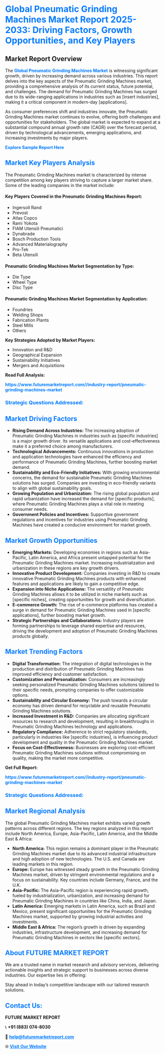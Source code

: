 <h1 style="color: #007BFF;">Global Pneumatic Grinding Machines Market Report 2025-2033: Driving Factors, Growth Opportunities, and Key Players</h1>

<section id="overview">
<h2>Market Report Overview</h2>
<p>The <a href="https://www.futuremarketreport.com//industry-report/pneumatic-grinding-machines-market" style="color: #007BFF; text-decoration: none;"><strong>Global Pneumatic Grinding Machines Market</strong></a> is witnessing significant growth, driven by increasing demand across various industries. This report delves into the key aspects of the Pneumatic Grinding Machines market, providing a comprehensive analysis of its current status, future potential, and challenges. The demand for Pneumatic Grinding Machines has surged due to its wide-ranging applications in industries such as [insert industries], making it a critical component in modern-day [applications].</p>
<p>As consumer preferences shift and industries innovate, the Pneumatic Grinding Machines market continues to evolve, offering both challenges and opportunities for stakeholders. The global market is expected to expand at a substantial compound annual growth rate (CAGR) over the forecast period, driven by technological advancements, emerging applications, and increasing investments by major players.</p>
</section>

<section id="overview">
<p><a href="https://www.futuremarketreport.com//request-sample/reportId=90381" style="color: #007BFF; text-decoration: none;"><strong>Explore Sample Report Here</strong></a></p>
</section>

<section id="key-players">
<h2 style="color: #007BFF;">Market Key Players Analysis</h2>
<p>The Pneumatic Grinding Machines market is characterized by intense competition among key players striving to capture a larger market share. Some of the leading companies in the market include:</p>
<h4>Key Players Covered in the Pneumatic Grinding Machines Report:</h4>
<ul><li>Ingersoll Rand</li><li>Prevost</li><li>Atlas Copco</li><li>Rami Yokota</li><li>FIAM Utensili Pneumatici</li><li>Dynabrade</li><li>Bosch Production Tools</li><li>Advanced Materialography</li><li>Pro-Tek</li><li>Beta Utensili</li></ul>
<h4>Pneumatic Grinding Machines Market Segmentation by Type:</h4>
<ul><li>Die Type</li><li>Wheel Type</li><li>Disc Type</li></ul>

<h4>Pneumatic Grinding Machines Market Segmentation by Application:</h4>
<ul><li>Foundries</li><li>Welding Shops</li><li>Fabrication Plants</li><li>Steel Mills</li><li>Others</li></ul>
<p><strong>Key Strategies Adopted by Market Players:</strong></p>
<ul>
<li>Innovation and R&D</li>
<li>Geographical Expansion</li>
<li>Sustainability Initiatives</li>
<li>Mergers and Acquisitions</li>
</ul>
</section>

<section>
<p><strong>Read Full Analysis: </strong></p><a href="https://www.futuremarketreport.com//industry-report/pneumatic-grinding-machines-market" style="color: #007BFF; text-decoration: none;"><strong>https://www.futuremarketreport.com//industry-report/pneumatic-grinding-machines-market</strong></a>
<h3 style="color: #007BFF;">Strategic Questions Addressed:</h3>
</section>

<section id="driving-factors">
<h2 style="color: #007BFF;">Market Driving Factors</h2>
<ul>
<li><strong>Rising Demand Across Industries:</strong> The increasing adoption of Pneumatic Grinding Machines in industries such as [specific industries] is a major growth driver. Its versatile applications and cost-effectiveness make it a preferred choice among manufacturers.</li>
<li><strong>Technological Advancements:</strong> Continuous innovations in production and application technologies have enhanced the efficiency and performance of Pneumatic Grinding Machines, further boosting market demand.</li>
<li><strong>Sustainability and Eco-Friendly Initiatives:</strong> With growing environmental concerns, the demand for sustainable Pneumatic Grinding Machines solutions has surged. Companies are investing in eco-friendly variants to align with global sustainability goals.</li>
<li><strong>Growing Population and Urbanization:</strong> The rising global population and rapid urbanization have increased the demand for [specific products], where Pneumatic Grinding Machines plays a vital role in meeting consumer needs.</li>
<li><strong>Government Policies and Incentives:</strong> Supportive government regulations and incentives for industries using Pneumatic Grinding Machines have created a conducive environment for market growth.</li>
</ul>
</section>

<section id="growth-opportunities">
<h2 style="color: #007BFF;">Market Growth Opportunities</h2>
<ul>
<li><strong>Emerging Markets:</strong> Developing economies in regions such as Asia-Pacific, Latin America, and Africa present untapped potential for the Pneumatic Grinding Machines market. Increasing industrialization and urbanization in these regions are key growth drivers.</li>
<li><strong>Innovative Product Development:</strong> Companies investing in R&D to create innovative Pneumatic Grinding Machines products with enhanced features and applications are likely to gain a competitive edge.</li>
<li><strong>Expansion into Niche Applications:</strong> The versatility of Pneumatic Grinding Machines allows it to be utilized in niche markets such as [specific niches], creating opportunities for growth and diversification.</li>
<li><strong>E-commerce Growth:</strong> The rise of e-commerce platforms has created a surge in demand for Pneumatic Grinding Machines used in [specific applications], further boosting market growth.</li>
<li><strong>Strategic Partnerships and Collaborations:</strong> Industry players are forming partnerships to leverage shared expertise and resources, driving the development and adoption of Pneumatic Grinding Machines products globally.</li>
</ul>
</section>

<section id="trending-factors">
<h2 style="color: #007BFF;">Market Trending Factors</h2>
<ul>
<li><strong>Digital Transformation:</strong> The integration of digital technologies in the production and distribution of Pneumatic Grinding Machines has improved efficiency and customer satisfaction.</li>
<li><strong>Customization and Personalization:</strong> Consumers are increasingly seeking personalized Pneumatic Grinding Machines solutions tailored to their specific needs, prompting companies to offer customizable options.</li>
<li><strong>Sustainability and Circular Economy:</strong> The push towards a circular economy has driven demand for recyclable and reusable Pneumatic Grinding Machines solutions.</li>
<li><strong>Increased Investment in R&D:</strong> Companies are allocating significant resources to research and development, resulting in breakthroughs in Pneumatic Grinding Machines technology and applications.</li>
<li><strong>Regulatory Compliance:</strong> Adherence to strict regulatory standards, particularly in industries like [specific industries], is influencing product development and quality in the Pneumatic Grinding Machines market.</li>
<li><strong>Focus on Cost-Effectiveness:</strong> Businesses are exploring cost-efficient Pneumatic Grinding Machines solutions without compromising on quality, making the market more competitive.</li>
</ul>
</section>

<section>
<p><strong>Get Full Report: </strong></p><a href="https://www.futuremarketreport.com//industry-report/pneumatic-grinding-machines-market" style="color: #007BFF; text-decoration: none;"><strong>https://www.futuremarketreport.com//industry-report/pneumatic-grinding-machines-market</strong></a>
<h3 style="color: #007BFF;">Strategic Questions Addressed:</h3>
</section>


<section id="regional-analysis">
<h2 style="color: #007BFF;">Market Regional Analysis</h2>
<p>The global Pneumatic Grinding Machines market exhibits varied growth patterns across different regions. The key regions analyzed in this report include North America, Europe, Asia-Pacific, Latin America, and the Middle East & Africa:</p>
<ul>
<li><strong>North America:</strong> This region remains a dominant player in the Pneumatic Grinding Machines market due to its advanced industrial infrastructure and high adoption of new technologies. The U.S. and Canada are leading markets in this region.</li>
<li><strong>Europe:</strong> Europe has witnessed steady growth in the Pneumatic Grinding Machines market, driven by stringent environmental regulations and a focus on sustainability. Key countries include Germany, France, and the U.K.</li>
<li><strong>Asia-Pacific:</strong> The Asia-Pacific region is experiencing rapid growth, fueled by industrialization, urbanization, and increasing demand for Pneumatic Grinding Machines in countries like China, India, and Japan.</li>
<li><strong>Latin America:</strong> Emerging markets in Latin America, such as Brazil and Mexico, present significant opportunities for the Pneumatic Grinding Machines market, supported by growing industrial activities and investments.</li>
<li><strong>Middle East & Africa:</strong> The region’s growth is driven by expanding industries, infrastructure development, and increasing demand for Pneumatic Grinding Machines in sectors like [specific sectors].</li>
</ul>
</section>

<footer>
<h2 style="color: #007BFF;">About FUTURE MARKET REPORT</h2>
<p>We are a trusted name in market research and advisory services, delivering actionable insights and strategic support to businesses across diverse industries. Our expertise lies in offering:</p>

<p>Stay ahead in today’s competitive landscape with our tailored research solutions.</p>

<h2 style="color: #007BFF;">Contact Us:</h2>
<p><strong>FUTURE MARKET REPORT</strong></p>
<p>📞 <strong>+91 (883) 074-8030</strong></p>
<p>📧 <strong><a href="mailto:help@futuremarketreport.com" style="color: #007BFF;">help@futuremarketreport.com</a></strong></p>
<p>🌐 <strong><a href="https://www.futuremarketreport.com/" style="color: #007BFF;">Visit Our Website</a></strong></p>
</footer>